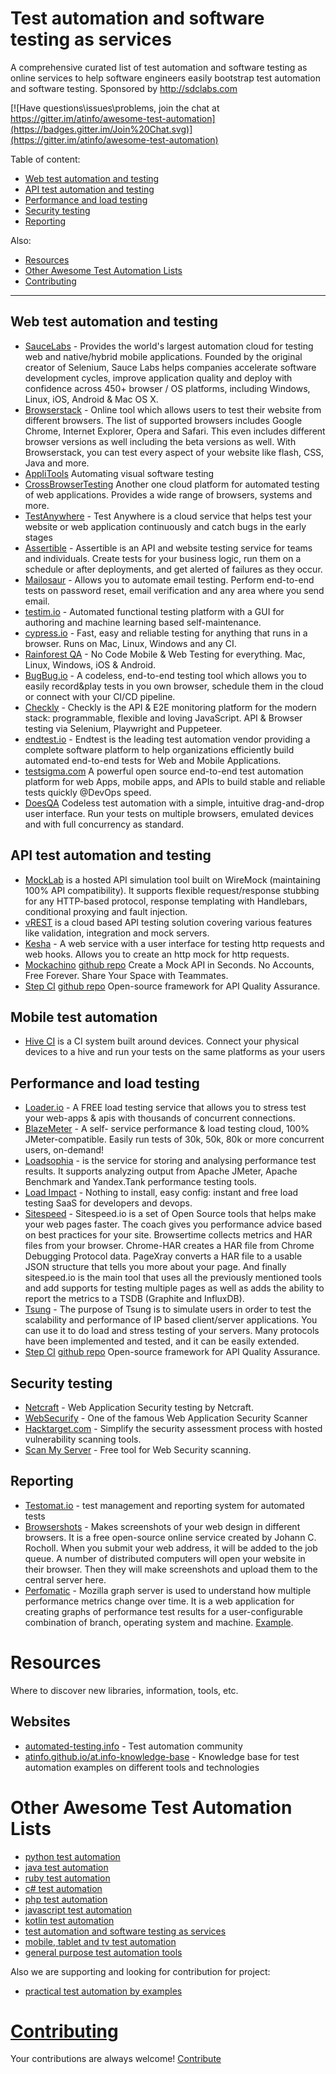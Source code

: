 # Test automation and software testing as services

A comprehensive curated list of test automation and software testing as online services to help software engineers easily bootstrap test automation and software testing. Sponsored by http://sdclabs.com

[![Have questions\issues\problems, join the chat at https://gitter.im/atinfo/awesome-test-automation](https://badges.gitter.im/Join%20Chat.svg)](https://gitter.im/atinfo/awesome-test-automation)

Table of content:

- [Web test automation and testing](#web-test-automation-and-testing)
- [API test automation and testing](#api-test-automation-and-testing)
- [Performance and load testing](#performance-and-load-testing)
- [Security testing](#security-testing)
- [Reporting](#reporting)

Also:

- [Resources](#resources)
- [Other Awesome Test Automation Lists](#other-awesome-test-automation-lists)
- [Contributing](#contributing)

---

## Web test automation and testing

* [SauceLabs](https://saucelabs.com/) - Provides the world's largest automation cloud for testing web and native/hybrid mobile applications. Founded by the original creator of Selenium, Sauce Labs helps companies accelerate software development cycles, improve application quality and deploy with confidence across 450+ browser / OS platforms, including Windows, Linux, iOS, Android & Mac OS X.
* [Browserstack](http://www.browserstack.com/) - Online tool which allows users to test their website from different browsers. The list of supported browsers includes Google Chrome, Internet Explorer, Opera and Safari. This even includes different browser versions as well including the beta versions as well. With Browserstack, you can test every aspect of your website like flash, CSS, Java and more.
* [AppliTools](https://applitools.com/) Automating visual software testing
* [CrossBrowserTesting](https://crossbrowsertesting.com/) Another one cloud platform for automated testing of web applications. Provides a wide range of browsers, systems and more.
* [TestAnywhere](https://testanywhere.co/) - Test Anywhere is a cloud service that helps test your website or web application continuously and catch bugs in the early stages
* [Assertible](https://assertible.com/) - Assertible is an API and website testing service for teams and individuals. Create tests for your business logic, run them on a schedule or after deployments, and get alerted of failures as they occur.
* [Mailosaur](https://mailosaur.com/) - Allows you to automate email testing. Perform end-to-end tests on password reset, email verification and any area where you send email.
* [testim.io](https://www.testim.io/) - Automated functional testing platform with a GUI for authoring and machine learning based self-maintenance.
* [cypress.io](https://github.com/cypress-io/cypress) - Fast, easy and reliable testing for anything that runs in a browser. Runs on Mac, Linux, Windows and any CI.
* [Rainforest QA](https://www.rainforestqa.com/) - No Code Mobile & Web Testing for everything. Mac, Linux, Windows, iOS & Android.
* [BugBug.io](https://bugbug.io/) - A codeless, end-to-end testing tool which allows you to easily record&play tests in you own browser, schedule them in the cloud or connect with your CI/CD pipeline.
* [Checkly](https://checklyhq.com/) - Checkly is the API & E2E monitoring platform for the modern stack: programmable, flexible and loving JavaScript. API & Browser testing via Selenium, Playwright and Puppeteer.
* [endtest.io](https://endtest.io/) - Endtest is the leading test automation vendor providing a complete software platform to help organizations efficiently build automated end-to-end tests for Web and Mobile Applications.
* [testsigma.com](https://testsigma.com/) A powerful open source end-to-end test automation platform for web Apps, mobile apps, and APIs to build stable and reliable tests quickly @DevOps speed. 
* [DoesQA](https://does.qa/) Codeless test automation with a simple, intuitive drag-and-drop user interface. Run your tests on multiple browsers, emulated devices and with full concurrency as standard.

## API test automation and testing
* [MockLab](http://get.mocklab.io?utm_source=awesome-test-automation&utm_medium=automation-and-testing-as-service) is a hosted API simulation tool built on WireMock (maintaining 100% API compatibility). It supports flexible request/response stubbing for any HTTP-based protocol, response templating with Handlebars, conditional proxying and fault injection.
* [vREST](https://vrest.io/) is a cloud based API testing solution covering various features like validation, integration and mock servers.
* [Kesha](https://github.com/NUTtech/Kesha) - A web service with a user interface for testing http requests and web hooks. Allows you to create an http mock for http requests.
* [Mockachino](https://www.mockachino.com/) [github repo](https://github.com/czhu12/mockachino) Create a Mock API in Seconds. No Accounts, Free Forever. Share Your Space with Teammates.
* [Step CI](https://stepci.com) [github repo](https://github.com/stepci/stepci) Open-source framework for API Quality Assurance.

## Mobile test automation
* [Hive CI](http://bbc.github.io/hive-ci/) is a CI system built around devices. Connect your physical devices to a hive and run your tests on the same platforms as your users

## Performance and load testing
* [Loader.io](https://loader.io/) - A FREE load testing service that allows you to stress test your web-apps & apis with thousands of concurrent connections.
* [BlazeMeter](http://blazemeter.com/) - A self- service performance & load testing cloud, 100% JMeter-compatible. Easily run tests of 30k, 50k, 80k or more concurrent users, on-demand!
* [Loadsophia](https://loadosophia.org/) - is the service for storing and analysing performance test results. It supports analyzing output from Apache JMeter, Apache Benchmark and Yandex.Tank performance testing tools.
* [Load Impact](https://loadimpact.com/) - Nothing to install, easy config: instant and free load testing SaaS for developers and devops.
* [Sitespeed](https://www.sitespeed.io/) - Sitespeed.io is a set of Open Source tools that helps make your web pages faster. The coach gives you performance advice based on best practices for your site. Browsertime collects metrics and HAR files from your browser. Chrome-HAR creates a HAR file from Chrome Debugging Protocol data. PageXray converts a HAR file to a usable JSON structure that tells you more about your page. And finally sitespeed.io is the main tool that uses all the previously mentioned tools and add supports for testing multiple pages as well as adds the ability to report the metrics to a TSDB (Graphite and InfluxDB).
* [Tsung](http://tsung.erlang-projects.org/) - The purpose of Tsung is to simulate users in order to test the scalability and performance of IP based client/server applications. You can use it to do load and stress testing of your servers. Many protocols have been implemented and tested, and it can be easily extended.
* [Step CI](https://stepci.com) [github repo](https://github.com/stepci/stepci) Open-source framework for API Quality Assurance.

## Security testing
* [Netcraft](http://www.netcraft.com/security-testing/web-application/) - Web Application Security testing by Netcraft.
* [WebSecurify](http://www.websecurify.com/) - One of the famous Web Application Security Scanner
* [Hacktarget.com](https://hackertarget.com/) - Simplify the security assessment process with hosted vulnerability scanning tools.
* [Scan My Server](https://www.scanmyserver.com/) - Free tool for Web Security scanning.

## Reporting
* [Testomat.io](https://testomat.io/) - test management and reporting system for automated tests
* [Browsershots](http://browsershots.org/) -  Makes screenshots of your web design in different browsers. It is a free open-source online service created by Johann C. Rocholl. When you submit your web address, it will be added to the job queue. A number of distributed computers will open your website in their browser. Then they will make screenshots and upload them to the central server here.
* [Perfomatic](https://wiki.mozilla.org/Perfomatic) - Mozilla graph server is used to understand how multiple performance metrics change over time. It is a web application for creating graphs of performance test results for a user-configurable combination of branch, operating system and machine. [Example](http://graphs.mozilla.org/graph.html).

# Resources
Where to discover new libraries, information, tools, etc.

## Websites

* [automated-testing.info](http://automated-testing.info) - Test automation community
* [atinfo.github.io/at.info-knowledge-base](http://atinfo.github.io/at.info-knowledge-base/)  - Knowledge base for test automation examples on different tools and technologies

# Other Awesome Test Automation Lists

* [python test automation](https://github.com/atinfo/awesome-test-automation/blob/master/python-test-automation.md)
* [java test automation](https://github.com/atinfo/awesome-test-automation/blob/master/java-test-automation.md)
* [ruby test automation](https://github.com/atinfo/awesome-test-automation/blob/master/ruby-test-automation.md)
* [c# test automation](https://github.com/atinfo/awesome-test-automation/blob/master/c%23-test-automation.md)
* [php test automation](https://github.com/atinfo/awesome-test-automation/blob/master/php-test-automation.md)
* [javascript test automation](https://github.com/atinfo/awesome-test-automation/blob/master/javascript-test-automation.md)
* [kotlin test automation](https://github.com/atinfo/awesome-test-automation/blob/master/kotlin-test-automation.md)
* [test automation and software testing as services](https://github.com/atinfo/awesome-test-automation/blob/master/automation-and-testing-as-service.md)
* [mobile, tablet and tv test automation](https://github.com/atinfo/awesome-test-automation/blob/master/mobile-test-automation.md)
* [general purpose test automation tools](https://github.com/atinfo/awesome-test-automation/blob/master/general-purpose-test-automation-tools.md)

Also we are supporting and looking for contribution for project:

* [practical test automation by examples](https://github.com/atinfo/at.info-knowledge-base)


# [Contributing](https://github.com/atinfo/awesome-test-automation/blob/master/CONTRIBUTING.md)
Your contributions are always welcome! [Contribute](https://github.com/atinfo/awesome-test-automation/blob/master/CONTRIBUTING.md)
